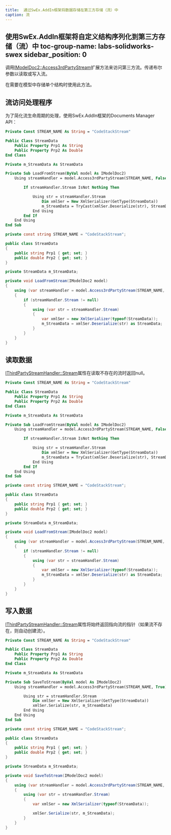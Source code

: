```yaml
---
title:  通过SwEx.AddIn框架将数据存储在第三方存储（流）中
caption: 流
---
```

 使用SwEx.AddIn框架将自定义结构序列化到第三方存储（流）中
toc-group-name: labs-solidworks-swex
sidebar_position: 0
---
调用[IModelDoc2::Access3rdPartyStream](https://docs.codestack.net/swex/add-in/html/M_SolidWorks_Interop_sldworks_ModelDocExtension_Access3rdPartyStream.htm)扩展方法来访问第三方流。传递布尔参数以读取或写入流。

在需要在模型中存储单个结构时使用此方法。

## 流访问处理程序

为了简化流生命周期的处理，使用SwEx.AddIn框架的Documents Manager API：

```vb
Private Const STREAM_NAME As String = "CodeStackStream"

Public Class StreamData
    Public Property Prp1 As String
    Public Property Prp2 As Double
End Class

Private m_StreamData As StreamData

Private Sub LoadFromStream(ByVal model As IModelDoc2)
    Using streamHandler = model.Access3rdPartyStream(STREAM_NAME, False)

        If streamHandler.Stream IsNot Nothing Then

            Using str = streamHandler.Stream
                Dim xmlSer = New XmlSerializer(GetType(StreamData))
                m_StreamData = TryCast(xmlSer.Deserialize(str), StreamData)
            End Using
        End If
    End Using
End Sub
```

```cs
private const string STREAM_NAME = "CodeStackStream";

public class StreamData
{
    public string Prp1 { get; set; }
    public double Prp2 { get; set; }
}

private StreamData m_StreamData;

private void LoadFromStream(IModelDoc2 model)
{
    using (var streamHandler = model.Access3rdPartyStream(STREAM_NAME, false))
    {
        if (streamHandler.Stream != null)
        {
            using (var str = streamHandler.Stream)
            {
                var xmlSer = new XmlSerializer(typeof(StreamData));
                m_StreamData = xmlSer.Deserialize(str) as StreamData;
            }
        }
    }
}
```

## 读取数据

[IThirdPartyStreamHandler::Stream](https://docs.codestack.net/swex/add-in/html/P_CodeStack_SwEx_AddIn_Base_IThirdPartyStreamHandler_Stream.htm)属性在读取不存在的流时返回null。

```vb
Private Const STREAM_NAME As String = "CodeStackStream"

Public Class StreamData
    Public Property Prp1 As String
    Public Property Prp2 As Double
End Class

Private m_StreamData As StreamData

Private Sub LoadFromStream(ByVal model As IModelDoc2)
    Using streamHandler = model.Access3rdPartyStream(STREAM_NAME, False)

        If streamHandler.Stream IsNot Nothing Then

            Using str = streamHandler.Stream
                Dim xmlSer = New XmlSerializer(GetType(StreamData))
                m_StreamData = TryCast(xmlSer.Deserialize(str), StreamData)
            End Using
        End If
    End Using
End Sub
```

```cs
private const string STREAM_NAME = "CodeStackStream";

public class StreamData
{
    public string Prp1 { get; set; }
    public double Prp2 { get; set; }
}

private StreamData m_StreamData;

private void LoadFromStream(IModelDoc2 model)
{
    using (var streamHandler = model.Access3rdPartyStream(STREAM_NAME, false))
    {
        if (streamHandler.Stream != null)
        {
            using (var str = streamHandler.Stream)
            {
                var xmlSer = new XmlSerializer(typeof(StreamData));
                m_StreamData = xmlSer.Deserialize(str) as StreamData;
            }
        }
    }
}
```

## 写入数据

[IThirdPartyStreamHandler::Stream](https://docs.codestack.net/swex/add-in/html/P_CodeStack_SwEx_AddIn_Base_IThirdPartyStreamHandler_Stream.htm)属性将始终返回指向流的指针（如果流不存在，则自动创建流）。

```vb
Private Const STREAM_NAME As String = "CodeStackStream"

Public Class StreamData
    Public Property Prp1 As String
    Public Property Prp2 As Double
End Class

Private m_StreamData As StreamData

Private Sub SaveToStream(ByVal model As IModelDoc2)
    Using streamHandler = model.Access3rdPartyStream(STREAM_NAME, True)

        Using str = streamHandler.Stream
            Dim xmlSer = New XmlSerializer(GetType(StreamData))
            xmlSer.Serialize(str, m_StreamData)
        End Using
    End Using
End Sub
```

```cs
private const string STREAM_NAME = "CodeStackStream";

public class StreamData
{
    public string Prp1 { get; set; }
    public double Prp2 { get; set; }
}

private StreamData m_StreamData;

private void SaveToStream(IModelDoc2 model)
{
    using (var streamHandler = model.Access3rdPartyStream(STREAM_NAME, true))
    {
        using (var str = streamHandler.Stream)
        {
            var xmlSer = new XmlSerializer(typeof(StreamData));

            xmlSer.Serialize(str, m_StreamData);
        }
    }
}
```